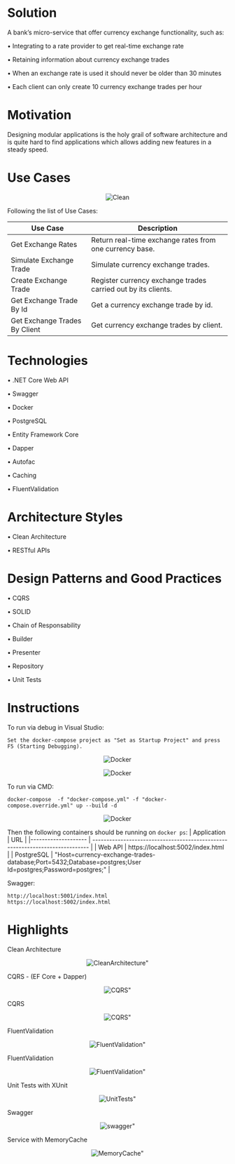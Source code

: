 # Solution
A bank’s micro-service that offer currency exchange functionality, such as:

• Integrating to a rate provider to get real-time exchange rate

• Retaining information about currency exchange trades

• When an exchange rate is used it should never be older than 30 minutes

• Each client can only create 10 currency exchange trades per hour


# Motivation
Designing modular applications is the holy grail of software architecture and is quite hard to find applications which allows adding new features in a steady speed.

# Use Cases
<p align="center">    
  <img src="https://github.com/jhonnatan/CurrencyExchangeTrades/blob/main/docs/usecases-diagram.png" alt=Clean Architecture Use Cases" style="max-width:100%;">  
</p>

Following the list of Use Cases:

| Use Case                      | Description                                                           |
|-------------------------------|-----------------------------------------------------------------------|
| Get Exchange Rates            | Return real-time exchange rates from one currency base.               |
| Simulate Exchange Trade       | Simulate currency exchange trades.                                    |
| Create Exchange Trade         | Register currency exchange trades carried out by its clients.         |
| Get Exchange Trade By Id      | Get a currency exchange trade by id.                                  |
| Get Exchange Trades By Client | Get currency exchange trades by client.                               |

# Technologies
• .NET Core Web API

• Swagger

• Docker

• PostgreSQL

• Entity Framework Core

• Dapper

• Autofac

• Caching

• FluentValidation


# Architecture Styles
• Clean Architecture

• RESTful APIs

# Design Patterns and Good Practices
• CQRS

• SOLID

• Chain of Responsability

• Builder

• Presenter

• Repository

• Unit Tests

# Instructions

To run via debug in Visual Studio:
```To run via debug in Visual Studio
Set the docker-compose project as "Set as Startup Project" and press F5 (Starting Debugging).
```

<p align="center">  
  <img src="https://github.com/jhonnatan/CurrencyExchangeTrades/blob/main/docs/docker-compose-startup.png" alt=Docker Compose Startup Project" style="max-width:100%;">  
</p>
<p align="center">  
  <img src="https://github.com/jhonnatan/CurrencyExchangeTrades/blob/main/docs/docker-compose-run.png" alt=Docker Compose Run" style="max-width:100%;">  
</p>
                                                                                                                                                      

To run via CMD:
``` To run via CMD
docker-compose  -f "docker-compose.yml" -f "docker-compose.override.yml" up --build -d
```
                                                                        
<p align="center">  
  <img src="https://github.com/jhonnatan/CurrencyExchangeTrades/blob/main/docs/docker-compose-cmd.png" alt=Docker Compose Run" style="max-width:100%;">  
</p>


Then the following containers should be running on `docker ps`:
| Application 	      | URL                                                                           |
|-------------------- | ----------------------------------------------------------------------------- |
| Web API 	          | https://localhost:5002/index.html                                          |
| PostgreSQL 	      | "Host=currency-exchange-trades-database;Port=5432;Database=postgres;User Id=postgres;Password=postgres;" |


Swagger:
```Swagger
http://localhost:5001/index.html     
https://localhost:5002/index.html     
```

# Highlights

Clean Architecture
<p align="center">  
  <img src="https://github.com/jhonnatan/CurrencyExchangeTrades/blob/main/docs/CleanArchitecture.png" alt=CleanArchitecture" style="max-width:100%;">  
</p>


CQRS - (EF Core + Dapper)
<p align="center">  
  <img src="https://github.com/jhonnatan/CurrencyExchangeTrades/blob/main/docs/CQRS.png" alt=CQRS" style="max-width:100%;">  
</p>


CQRS
<p align="center">  
  <img src="https://github.com/jhonnatan/CurrencyExchangeTrades/blob/main/docs/CQRS.png" alt=CQRS" style="max-width:100%;">  
</p>


FluentValidation
<p align="center">  
  <img src="https://github.com/jhonnatan/CurrencyExchangeTrades/blob/main/docs/FluentValidation.png" alt=FluentValidation" style="max-width:100%;">  
</p>


FluentValidation
<p align="center">  
  <img src="https://github.com/jhonnatan/CurrencyExchangeTrades/blob/main/docs/FluentValidation.png" alt=FluentValidation" style="max-width:100%;">  
</p>


Unit Tests with XUnit
<p align="center">  
  <img src="https://github.com/jhonnatan/CurrencyExchangeTrades/blob/main/docs/UnitTests.png" alt=UnitTests" style="max-width:100%;">  
</p>


Swagger
<p align="center">  
  <img src="https://github.com/jhonnatan/CurrencyExchangeTrades/blob/main/docs/swagger.png" alt=swagger" style="max-width:100%;">  
</p>


Service with MemoryCache
<p align="center">  
  <img src="https://github.com/jhonnatan/CurrencyExchangeTrades/blob/main/docs/MemoryCache.png" alt=MemoryCache" style="max-width:100%;">  
</p>


